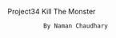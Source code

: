Project34 Kill The Monster
              
              
              
              By Naman Chaudhary 
